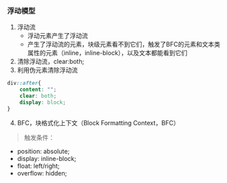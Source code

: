### 浮动模型
1. 浮动流
    * 浮动元素产生了浮动流
    * 产生了浮动流的元素，块级元素看不到它们，触发了BFC的元素和文本类属性的元素（inline，inline-block），以及文本都能看到它们
2. 清除浮动流，clear:both;
3. 利用伪元素清除浮动流
````css
div::after{
    content: ""; 
    clear: both; 
    display: block;
}
````
4. BFC，块格式化上下文（Block Formatting Context，BFC）
> 触发条件：
* position: absolute;
* display: inline-block;
* float: left/right;
* overflow: hidden; 